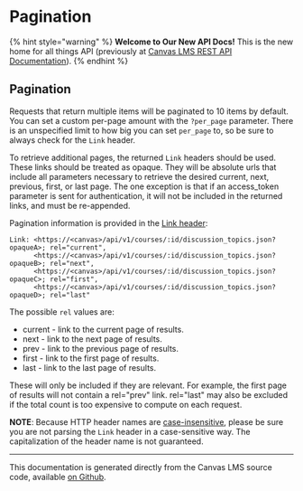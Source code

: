 # Pagination

{% hint style="warning" %}
**Welcome to Our New API Docs!** This is the new home for all things API (previously at [Canvas LMS REST API Documentation](https://api.instructure.com)).
{% endhint %}

## Pagination

Requests that return multiple items will be paginated to 10 items by default. You can set a custom per-page amount with the `?per_page` parameter. There is an unspecified limit to how big you can set `per_page` to, so be sure to always check for the `Link` header.

To retrieve additional pages, the returned `Link` headers should be used. These links should be treated as opaque. They will be absolute urls that include all parameters necessary to retrieve the desired current, next, previous, first, or last page. The one exception is that if an access\_token parameter is sent for authentication, it will not be included in the returned links, and must be re-appended.

Pagination information is provided in the [Link header](http://www.w3.org/Protocols/9707-link-header.html):

```
Link: <https://<canvas>/api/v1/courses/:id/discussion_topics.json?opaqueA>; rel="current",
      <https://<canvas>/api/v1/courses/:id/discussion_topics.json?opaqueB>; rel="next",
      <https://<canvas>/api/v1/courses/:id/discussion_topics.json?opaqueC>; rel="first",
      <https://<canvas>/api/v1/courses/:id/discussion_topics.json?opaqueD>; rel="last"
```

The possible `rel` values are:

* current - link to the current page of results.
* next - link to the next page of results.
* prev - link to the previous page of results.
* first - link to the first page of results.
* last - link to the last page of results.

These will only be included if they are relevant. For example, the first page of results will not contain a rel="prev" link. rel="last" may also be excluded if the total count is too expensive to compute on each request.

**NOTE**: Because HTTP header names are [case-insensitive](https://datatracker.ietf.org/doc/html/rfc9110#section-5.1-3), please be sure you are not parsing the `Link` header in a case-sensitive way. The capitalization of the header name is not guaranteed.

***

This documentation is generated directly from the Canvas LMS source code, available [on Github](https://github.com/instructure/canvas-lms).
